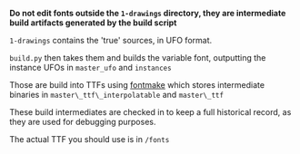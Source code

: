**Do not edit fonts outside the `1-drawings` directory, they are intermediate build artifacts generated by the build script**

`1-drawings` contains the 'true' sources, in UFO format.

`build.py` then takes them and builds the variable font, outputting the instance UFOs in `master_ufo` and `instances` 

Those are build into TTFs using [fontmake](https://github.com/googlei18n/fontmake) which stores intermediate binaries in `master\_ttf\_interpolatable` and `master\_ttf`

These build intermediates are checked in to keep a full historical record, as they are used for debugging purposes.

The actual TTF you should use is in `/fonts`
